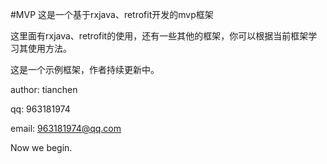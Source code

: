 #MVP
这是一个基于rxjava、retrofit开发的mvp框架

这里面有rxjava、retrofit的使用，还有一些其他的框架，你可以根据当前框架学习其使用方法。

这是一个示例框架，作者持续更新中。

author: tianchen

qq: 963181974

email: 963181974@qq.com

Now we begin.  




